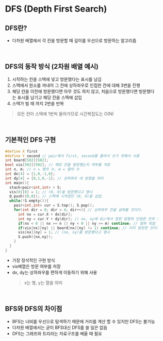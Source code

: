 # DFS (Depth First Search)

## DFS란?
- 다차원 배열에서 각 칸을 방문할 때 깊이를 우선으로 방문하는 알고리즘

<br/>

## DFS의 동작 방식 (2차원 배열 예시)
1. 시작하는 칸을 스택에 넣고 방문했다는 표시를 남김
2. 스택에서 원소를 꺼내어 그 칸에 상하좌우로 인접한 칸에 대해 3번을 진행
3. 해당 칸을 이전에 방문했다면 아무 것도 하지 않고, 처음으로 방문했다면 방문했다는 표시를 남기고 해당 칸을 스택에 삽입
4. 스택가 빌 때 까지 2번을 반복
> 모든 칸이 스택에 1번씩 들어가므로 시간복잡도는 O(N)

<br/>

## 기본적인 DFS 구현
```c++
#define X first
#define Y second // pair에서 first, second를 줄여서 쓰기 위해서 사용
int board[502][502];
bool vis[502][502]; // 해당 칸을 방문했는지 여부를 저장
int n, m; // n = 행의 수, m = 열의 수
int dx[4] = {1,0,-1,0};
int dy[4] = {0,1,0,-1}; // 상하좌우 네 방향을 의미
int main(){
  stack<pair<int,int> > S;
  vis[0][0] = 1; // (0, 0)을 방문했다고 명시
  Q.push({0,0}); // 스택에 시작점인 (0, 0)을 삽입.
  while(!S.empty()){
    pair<int,int> cur = S.top(); S.pop();
    for(int dir = 0; dir < 4; dir++){ // 상하좌우 칸을 살펴볼 것이다.
      int nx = cur.X + dx[dir];
      int ny = cur.Y + dy[dir]; // nx, ny에 dir에서 정한 방향의 인접한 칸의 좌표가 들어감
      if(nx < 0 || nx >= n || ny < 0 || ny >= m) continue; // 범위 밖일 경우 넘어감
      if(vis[nx][ny] || board[nx][ny] != 1) continue; // 이미 방문한 칸이거나 파란 칸이 아닐 경우
      vis[nx][ny] = 1; // (nx, ny)를 방문했다고 명시
      S.push({nx,ny});
    }
  }
}
```
- 가장 정석적인 구현 방식
- vis배열은 방문 여부를 저장
- dx, dy는 상하좌우를 편하게 이동하기 위해 사용
  > x는 행, y는 열을 의미

<br/>

## BFS와 DFS의 차이점
- BFS는 너비를 우선으로 탐색하기 때문에 거리를 계산 할 수 있지만 DFS는 불가능
- 다차원 배열에서는 굳이 BFS대신 DFS를 쓸 일은 없음
- DFS는 그래프와 트리라는 자료구조를 배울 때 필요